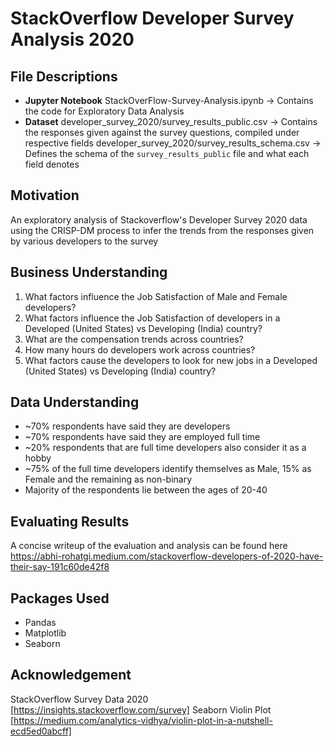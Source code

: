 # StackOverflow Developer Survey Analysis 2020

## File Descriptions
- <b>Jupyter Notebook</b> 
StackOverFlow-Survey-Analysis.ipynb -> Contains the code for Exploratory Data Analysis
- <b>Dataset</b> 
developer_survey_2020/survey_results_public.csv -> Contains the responses given against the survey questions, compiled under respective fields
developer_survey_2020/survey_results_schema.csv -> Defines the schema of the `survey_results_public` file and what each field denotes

## Motivation

An exploratory analysis of Stackoverflow's Developer Survey 2020 data using the CRISP-DM process to infer the trends from the responses given by various developers to the survey

## Business Understanding

1. What factors influence the Job Satisfaction of Male and Female developers?
2. What factors influence the Job Satisfaction of developers in a Developed (United States) vs Developing (India) country?
3. What are the compensation trends across countries?
4. How many hours do developers work across countries?
5. What factors cause the developers to look for new jobs in a Developed (United States) vs Developing (India) country?

## Data Understanding

- ~70% respondents have said they are developers
- ~70% respondents have said they are employed full time
- ~20% respondents that are full time developers also consider it as a hobby
- ~75% of the full time developers identify themselves as Male, 15% as Female and the remaining as non-binary
- Majority of the respondents lie between the ages of 20-40


## Evaluating Results

A concise writeup of the evaluation and analysis can be found here https://abhi-rohatgi.medium.com/stackoverflow-developers-of-2020-have-their-say-191c60de42f8

## Packages Used
- Pandas
- Matplotlib
- Seaborn

## Acknowledgement
StackOverflow Survey Data 2020 [https://insights.stackoverflow.com/survey]
Seaborn Violin Plot [https://medium.com/analytics-vidhya/violin-plot-in-a-nutshell-ecd5ed0abcff]

